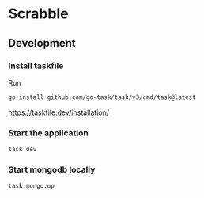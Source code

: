 # Scrabble

## Development

### Install taskfile

Run

```bash
go install github.com/go-task/task/v3/cmd/task@latest
```

https://taskfile.dev/installation/

### Start the application

```bash
task dev
```

### Start mongodb locally

```bash
task mongo:up
```
